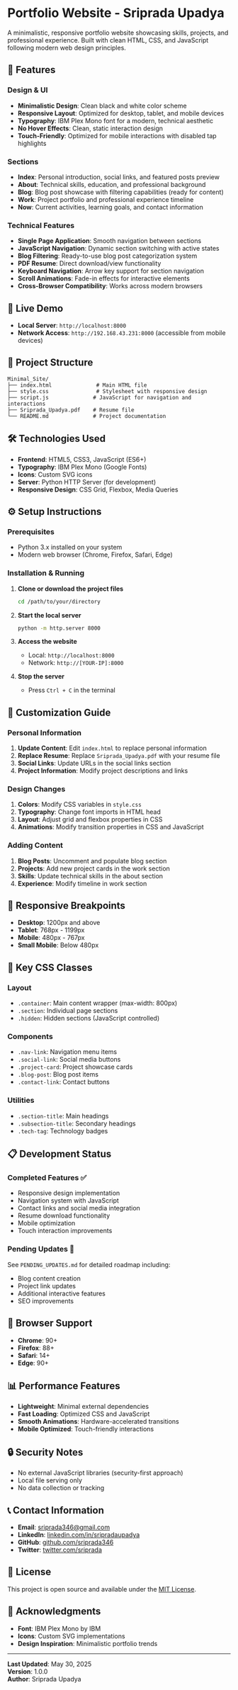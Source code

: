# Portfolio Website - Sriprada Upadya

A minimalistic, responsive portfolio website showcasing skills, projects, and professional experience. Built with clean HTML, CSS, and JavaScript following modern web design principles.

## 🌟 Features

### Design & UI
- **Minimalistic Design**: Clean black and white color scheme
- **Responsive Layout**: Optimized for desktop, tablet, and mobile devices
- **Typography**: IBM Plex Mono font for a modern, technical aesthetic
- **No Hover Effects**: Clean, static interaction design
- **Touch-Friendly**: Optimized for mobile interactions with disabled tap highlights

### Sections
- **Index**: Personal introduction, social links, and featured posts preview
- **About**: Technical skills, education, and professional background
- **Blog**: Blog post showcase with filtering capabilities (ready for content)
- **Work**: Project portfolio and professional experience timeline
- **Now**: Current activities, learning goals, and contact information

### Technical Features
- **Single Page Application**: Smooth navigation between sections
- **JavaScript Navigation**: Dynamic section switching with active states
- **Blog Filtering**: Ready-to-use blog post categorization system
- **PDF Resume**: Direct download/view functionality
- **Keyboard Navigation**: Arrow key support for section navigation
- **Scroll Animations**: Fade-in effects for interactive elements
- **Cross-Browser Compatibility**: Works across modern browsers

## 🚀 Live Demo

- **Local Server**: `http://localhost:8000`
- **Network Access**: `http://192.168.43.231:8000` (accessible from mobile devices)

## 📁 Project Structure

```
Minimal_Site/
├── index.html              # Main HTML file
├── style.css               # Stylesheet with responsive design
├── script.js              # JavaScript for navigation and interactions
├── Sriprada_Upadya.pdf    # Resume file
└── README.md              # Project documentation
```

## 🛠️ Technologies Used

- **Frontend**: HTML5, CSS3, JavaScript (ES6+)
- **Typography**: IBM Plex Mono (Google Fonts)
- **Icons**: Custom SVG icons
- **Server**: Python HTTP Server (for development)
- **Responsive Design**: CSS Grid, Flexbox, Media Queries

## ⚙️ Setup Instructions

### Prerequisites
- Python 3.x installed on your system
- Modern web browser (Chrome, Firefox, Safari, Edge)

### Installation & Running

1. **Clone or download the project files**
   ```bash
   cd /path/to/your/directory
   ```

2. **Start the local server**
   ```bash
   python -m http.server 8000
   ```

3. **Access the website**
   - Local: `http://localhost:8000`
   - Network: `http://[YOUR-IP]:8000`

4. **Stop the server**
   - Press `Ctrl + C` in the terminal

## 🎨 Customization Guide

### Personal Information
1. **Update Content**: Edit `index.html` to replace personal information
2. **Replace Resume**: Replace `Sriprada_Upadya.pdf` with your resume file
3. **Social Links**: Update URLs in the social links section
4. **Project Information**: Modify project descriptions and links

### Design Changes
1. **Colors**: Modify CSS variables in `style.css`
2. **Typography**: Change font imports in HTML head
3. **Layout**: Adjust grid and flexbox properties in CSS
4. **Animations**: Modify transition properties in CSS and JavaScript

### Adding Content
1. **Blog Posts**: Uncomment and populate blog section
2. **Projects**: Add new project cards in the work section
3. **Skills**: Update technical skills in the about section
4. **Experience**: Modify timeline in work section

## 📱 Responsive Breakpoints

- **Desktop**: 1200px and above
- **Tablet**: 768px - 1199px  
- **Mobile**: 480px - 767px
- **Small Mobile**: Below 480px

## 🔧 Key CSS Classes

### Layout
- `.container`: Main content wrapper (max-width: 800px)
- `.section`: Individual page sections
- `.hidden`: Hidden sections (JavaScript controlled)

### Components
- `.nav-link`: Navigation menu items
- `.social-link`: Social media buttons
- `.project-card`: Project showcase cards
- `.blog-post`: Blog post items
- `.contact-link`: Contact buttons

### Utilities
- `.section-title`: Main headings
- `.subsection-title`: Secondary headings
- `.tech-tag`: Technology badges

## 📋 Development Status

### Completed Features ✅
- Responsive design implementation
- Navigation system with JavaScript
- Contact links and social media integration
- Resume download functionality
- Mobile optimization
- Touch interaction improvements

### Pending Updates 🔄
See `PENDING_UPDATES.md` for detailed roadmap including:
- Blog content creation
- Project link updates
- Additional interactive features
- SEO improvements

## 🎯 Browser Support

- **Chrome**: 90+
- **Firefox**: 88+
- **Safari**: 14+
- **Edge**: 90+

## 📊 Performance Features

- **Lightweight**: Minimal external dependencies
- **Fast Loading**: Optimized CSS and JavaScript
- **Smooth Animations**: Hardware-accelerated transitions
- **Mobile Optimized**: Touch-friendly interactions

## 🔒 Security Notes

- No external JavaScript libraries (security-first approach)
- Local file serving only
- No data collection or tracking

## 📞 Contact Information

- **Email**: sriprada346@gmail.com
- **LinkedIn**: [linkedin.com/in/sripradaupadya](https://linkedin.com/in/sripradaupadya)
- **GitHub**: [github.com/sriprada346](https://github.com/sriprada346)
- **Twitter**: [twitter.com/sriprada](https://twitter.com/sriprada)

## 📝 License

This project is open source and available under the [MIT License](LICENSE).

## 🙏 Acknowledgments

- **Font**: IBM Plex Mono by IBM
- **Icons**: Custom SVG implementations
- **Design Inspiration**: Minimalistic portfolio trends

---

**Last Updated**: May 30, 2025  
**Version**: 1.0.0  
**Author**: Sriprada Upadya 
